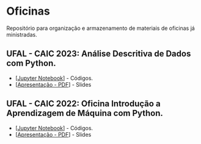 # Oficinas
Repositório para organização e armazenamento de materiais de oficinas já ministradas.

## UFAL - CAIC 2023: Análise Descritiva de Dados com Python.
* [[Jupyter Notebook]([[https://github.com/GustavoHFMO/MCS/blob/master/Lista02/analise%20resultados%20-%2002.ipynb](https://github.com/GustavoHFMO/Oficinas/blob/main/Oficina_DecisionTree.ipynb)](https://github.com/GustavoHFMO/Oficinas/blob/main/Oficina_An%C3%A1lise_Descritiva_de_Dados_com_Python.ipynb))] - Códigos.
* [[Apresentação - PDF]([[https://github.com/GustavoHFMO/MCS/blob/master/Lista02/analise02.py](https://github.com/GustavoHFMO/Oficinas/blob/main/Palestra%20-%20Introdu%C3%A7%C3%A3o%20a%20Aprendizagem%20de%20M%C3%A1quina%20com%20Python%20-%20CAIC.pptx)https://github.com/GustavoHFMO/Oficinas/blob/main/Palestra%20-%20Introdu%C3%A7%C3%A3o%20a%20Aprendizagem%20de%20M%C3%A1quina%20com%20Python%20-%20CAIC.pptx](https://github.com/GustavoHFMO/Oficinas/blob/main/Oficina%20-%20An%C3%A1lise%20Descritiva%20de%20Dados%20com%20Python%20-%20CAIC%202023.pptx))] - Slides 

## UFAL - CAIC 2022: Oficina Introdução a Aprendizagem de Máquina com Python.
* [[Jupyter Notebook]([https://github.com/GustavoHFMO/MCS/blob/master/Lista02/analise%20resultados%20-%2002.ipynb](https://github.com/GustavoHFMO/Oficinas/blob/main/Oficina_DecisionTree.ipynb))] - Códigos.
* [[Apresentação - PDF]([https://github.com/GustavoHFMO/MCS/blob/master/Lista02/analise02.py](https://github.com/GustavoHFMO/Oficinas/blob/main/Palestra%20-%20Introdu%C3%A7%C3%A3o%20a%20Aprendizagem%20de%20M%C3%A1quina%20com%20Python%20-%20CAIC.pptx)https://github.com/GustavoHFMO/Oficinas/blob/main/Palestra%20-%20Introdu%C3%A7%C3%A3o%20a%20Aprendizagem%20de%20M%C3%A1quina%20com%20Python%20-%20CAIC.pptx)] - Slides 



